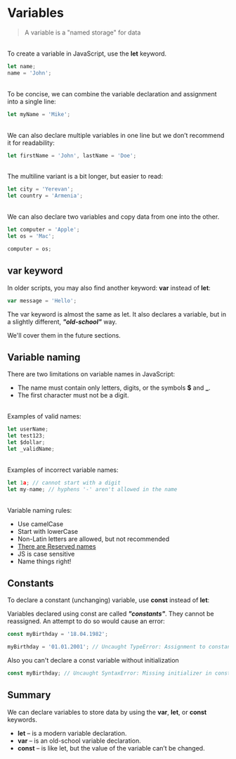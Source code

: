 # Variables
> A variable is a "named storage" for data

\
To create a variable in JavaScript, use the **let** keyword.
``` javascript
let name;
name = 'John';
```
\
To be concise, we can combine the variable declaration and assignment into a single line:
``` javascript
let myName = 'Mike';
```
\
We can also declare multiple variables in one line but we don’t recommend it for readability:
``` javascript
let firstName = 'John', lastName = 'Doe';
```
\
The multiline variant is a bit longer, but easier to read:
``` javascript
let city = 'Yerevan';
let country = 'Armenia';
```
\
We can also declare two variables and copy data from one into the other.
``` javascript
let computer = 'Apple';
let os = 'Mac';

computer = os;
```

## **var** keyword

In older scripts, you may also find another keyword: **var** instead of **let**:
```javascript
var message = 'Hello';
```
The var keyword is almost the same as let. It also declares a variable, but in a slightly different, ***"old-school"*** way.

We'll cover them in the future sections.

## Variable naming
There are two limitations on variable names in JavaScript:

- The name must contain only letters, digits, or the symbols **$** and **_**.
- The first character must not be a digit.

\
Examples of valid names:
``` javascript
let userName;
let test123;
let $dollar;
let _validName;
```
\
Examples of incorrect variable names:
```javascript
let 1a; // cannot start with a digit
let my-name; // hyphens '-' aren't allowed in the name
```
\
Variable naming rules:
- Use camelCase
- Start with lowerCase
- Non-Latin letters are allowed, but not recommended
- [There are Reserved names](https://developer.mozilla.org/en-US/docs/Web/JavaScript/Reference/Lexical_grammar#Keywords)
- JS is case sensitive
- Name things right!

## Constants
To declare a constant (unchanging) variable, use **const** instead of **let**:

Variables declared using const are called ***"constants"***. They cannot be reassigned. An attempt to do so would cause an error:

``` javascript
const myBirthday = '18.04.1982';

myBirthday = '01.01.2001'; // Uncaught TypeError: Assignment to constant variable.
```

Also you can't declare a const variable without initialization

```javascript
const myBirthday; // Uncaught SyntaxError: Missing initializer in const declaration
```

## **Summary**
We can declare variables to store data by using the **var**, **let**, or **const** keywords.

- **let** – is a modern variable declaration.
- **var** – is an old-school variable declaration.
- **const** – is like let, but the value of the variable can’t be changed.